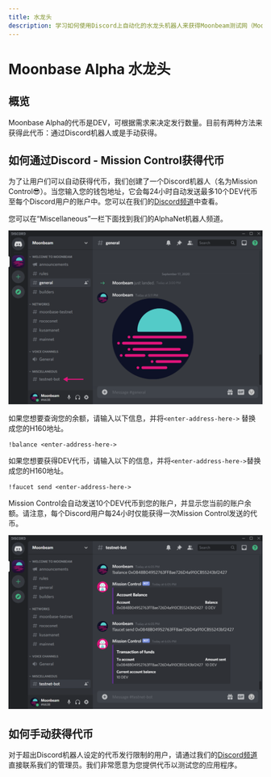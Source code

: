 ```yaml
---
title: 水龙头
description: 学习如何使用Discord上自动化的水龙头机器人来获得Moonbeam测试网（Moonbase Alpha）的测试币。
---
```


# Moonbase Alpha 水龙头

## 概览

Moonbase Alpha的代币是DEV，可根据需求来决定发行数量。目前有两种方法来获得此代币：通过Discord机器人或是手动获得。

## 如何通过Discord - Mission Control获得代币

为了让用户们可以自动获得代币，我们创建了一个Discord机器人（名为Mission Control:sunglasses:）。当您输入您的钱包地址，它会每24小时自动发送最多10个DEV代币至每个Discord用户的账户中。您可以在我们的[Discord频道](https://discord.gg/PfpUATX)中查看。

您可以在“Miscellaneous”一栏下面找到我们的AlphaNet机器人频道。

![Discord1](/images/testnet/testnet-discord1.png)

如果您想要查询您的余额，请输入以下信息，并将`<enter-address-here->` 替换成您的H160地址。

```
!balance <enter-address-here->
```

如果您想要获得DEV代币，请输入以下的信息，并将`<enter-address-here->`替换成您的H160地址。

```
!faucet send <enter-address-here->
```

Mission Control会自动发送10个DEV代币到您的账户，并显示您当前的账户余额。请注意，每个Discord用户每24小时仅能获得一次Mission Control发送的代币。

![Discord2](/images/testnet/testnet-discord2.png)

## 如何手动获得代币

对于超出Discord机器人设定的代币发行限制的用户，请通过我们的[Discord频道](https://discord.gg/PfpUATX)直接联系我们的管理员。我们非常愿意为您提供代币以测试您的应用程序。